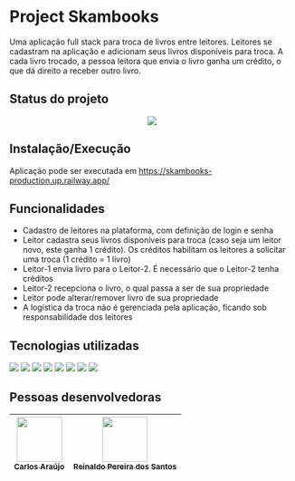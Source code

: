 # Project Skambooks
Uma aplicação full stack para troca de livros entre leitores. Leitores se cadastram na aplicação e adicionam seus livros disponíveis para troca. A cada livro trocado, a pessoa leitora que envia o livro ganha um crédito, o que dá direito a receber outro livro. 

## Status do projeto

<p align="center">
<img src="https://img.shields.io/badge/STATUS-EM DESENVOLVIMENTO-blue"/>
</p>


## Instalação/Execução 
 
Aplicação pode ser executada em https://skambooks-production.up.railway.app/

## Funcionalidades 
 
- Cadastro de leitores na plataforma, com definição de login e senha 
- Leitor cadastra seus livros disponíveis para troca (caso seja um leitor novo, este ganha 1 crédito). Os créditos habilitam os leitores a solicitar uma troca (1 crédito = 1 livro)
- Leitor-1 envia livro para o Leitor-2. É necessário que o Leitor-2 tenha créditos
- Leitor-2 recepciona o livro, o qual passa a ser de sua propriedade
- Leitor pode alterar/remover livro de sua propriedade
- A logística da troca não é gerenciada pela aplicação, ficando sob responsabilidade dos leitores
 
## Tecnologias utilizadas
 
<div display="inline-block">
<img width="" src="https://img.shields.io/badge/HTML5-E34F26?style=for-the-badge&logo=html5&logoColor=white">
<img width="" src="https://img.shields.io/badge/CSS3-1572B6?style=for-the-badge&logo=css3&logoColor=white">
<img width="" src="https://img.shields.io/badge/JavaScript-323330?style=for-the-badge&logo=javascript&logoColor=F7DF1E">
<img width="" src="https://img.shields.io/badge/React-20232A?style=for-the-badge&logo=react&logoColor=61DAFB">
<img width="" src="https://img.shields.io/badge/Node.js-339933?style=for-the-badge&logo=nodedotjs&logoColor=white">
<img width="" src="https://img.shields.io/badge/Express.js-000000?style=for-the-badge&logo=express&logoColor=white">
<img width="" src="https://img.shields.io/badge/Sequelize-52B0E7?style=for-the-badge&logo=Sequelize&logoColor=white">
<img width="" src="https://img.shields.io/badge/TypeScript-007ACC?style=for-the-badge&logo=typescript&logoColor=white">
</div>

## Pessoas desenvolvedoras

| [<img width="80px" src="https://avatars.githubusercontent.com/u/6804615?v=4" width=115><br><sub>Carlos Araújo</sub>](https://github.com/stonefullstm) |  [<img width="80px" src="https://avatars.githubusercontent.com/u/17199815?v=4" width=115><br><sub>Reinaldo Pereira dos Santos</sub>](https://github.com/reinaldoper) |
| :---: | :---: |
